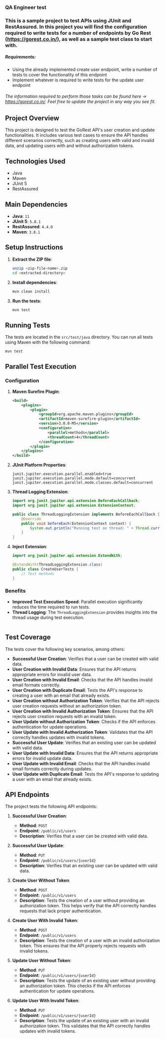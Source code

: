 ### QA Engineer test

### This is a sample project to test APIs using JUnit and RestAssured. In this project you will find the configuration required to write tests for a number of endpoints by Go Rest (https://gorest.co.in/), as well as a sample test class to start with.

##### Requirements:

- Using the already implemented create user endpoint, write a number of tests to cover the functionality of this endpoint
- Implement whatever is required to write tests for the update user endpoint

###### The information required to perform those tasks can be found here -> https://gorest.co.in/. Feel free to update the project in any way you see fit.

## Project Overview
This project is designed to test the GoRest API's user creation and update functionalities. It includes various test cases to ensure the API handles different scenarios correctly, such as creating users with valid and invalid data, and updating users with and without authorization tokens.

## Technologies Used
- Java
- Maven
- JUnit 5
- RestAssured

## Main Dependencies
- **Java**: `11`
- **JUnit 5**: `5.8.1`
- **RestAssured**: `4.4.0`
- **Maven**: `3.8.1`

## Setup Instructions
1. **Extract the ZIP file**:
    ```sh
    unzip <zip-file-name>.zip
    cd <extracted-directory>
    ```

2. **Install dependencies**:
    ```sh
    mvn clean install
    ```

3. **Run the tests**:
    ```sh
    mvn test
    ```

## Running Tests
The tests are located in the `src/test/java` directory. You can run all tests using Maven with the following command:
```sh
mvn test
```

## Parallel Test Execution

### Configuration

1. **Maven Surefire Plugin**:
   ```xml
   <build>
       <plugins>
           <plugin>
               <groupId>org.apache.maven.plugins</groupId>
               <artifactId>maven-surefire-plugin</artifactId>
               <version>3.0.0-M5</version>
               <configuration>
                   <parallel>methods</parallel>
                   <threadCount>4</threadCount>
               </configuration>
           </plugin>
       </plugins>
   </build>
   ```

2. **JUnit Platform Properties**:
   ```properties
   junit.jupiter.execution.parallel.enabled=true
   junit.jupiter.execution.parallel.mode.default=concurrent
   junit.jupiter.execution.parallel.mode.classes.default=concurrent
   ```

3. **Thread Logging Extension**:
   ```java
   import org.junit.jupiter.api.extension.BeforeEachCallback;
   import org.junit.jupiter.api.extension.ExtensionContext;

   public class ThreadLoggingExtension implements BeforeEachCallback {
       @Override
       public void beforeEach(ExtensionContext context) {
           System.out.println("Running test on thread: " + Thread.currentThread().getName());
       }
   }
   ```

4. **Inject Extension**:
   ```java
   import org.junit.jupiter.api.extension.ExtendWith;

   @ExtendWith(ThreadLoggingExtension.class)
   public class CreateUserTests {
       // Test methods
   }
   ```

### Benefits

- **Improved Test Execution Speed**: Parallel execution significantly reduces the time required to run tests.
- **Thread Logging**: The `ThreadLoggingExtension` provides insights into the thread usage during test execution.
```

```
## Test Coverage
The tests cover the following key scenarios, among others:
- **Successful User Creation**: Verifies that a user can be created with valid data.
- **User Creation with Invalid Data**: Ensures that the API returns appropriate errors for invalid user data.
- **User Creation with Invalid Email**: Checks that the API handles invalid email formats correctly.
- **User Creation with Duplicate Email**: Tests the API's response to creating a user with an email that already exists.
- **User Creation without Authorization Token**: Verifies that the API rejects user creation requests without an authorization token.
- **User Creation with Invalid Authorization Token**: Ensures that the API rejects user creation requests with an invalid token.
- **User Update without Authorization Token**: Checks if the API enforces authentication for update operations.
- **User Update with Invalid Authorization Token**: Validates that the API correctly handles updates with invalid tokens.
- **Successful User Update**: Verifies that an existing user can be updated with valid data.
- **User Update with Invalid Data**: Ensures that the API returns appropriate errors for invalid update data.
- **User Update with Invalid Email**: Checks that the API handles invalid email formats correctly during updates.
- **User Update with Duplicate Email**: Tests the API's response to updating a user with an email that already exists.

## API Endpoints
The project tests the following API endpoints:

1. **Successful User Creation**:
   - **Method**: `POST`
   - **Endpoint**: `/public/v1/users`
   - **Description**: Verifies that a user can be created with valid data.

2. **Successful User Update**:
   - **Method**: `PUT`
   - **Endpoint**: `/public/v1/users/{userId}`
   - **Description**: Verifies that an existing user can be updated with valid data.

3. **Create User Without Token**:
   - **Method**: `POST`
   - **Endpoint**: `/public/v1/users`
   - **Description**: Tests the creation of a user without providing an authorization token. This helps verify that the API correctly handles requests that lack proper authentication.

4. **Create User With Invalid Token**:
   - **Method**: `POST`
   - **Endpoint**: `/public/v1/users`
   - **Description**: Tests the creation of a user with an invalid authorization token. This ensures that the API properly rejects requests with invalid tokens.

5. **Update User Without Token**:
   - **Method**: `PUT`
   - **Endpoint**: `/public/v1/users/{userId}`
   - **Description**: Tests the update of an existing user without providing an authorization token. This checks if the API enforces authentication for update operations.

6. **Update User With Invalid Token**:
   - **Method**: `PUT`
   - **Endpoint**: `/public/v1/users/{userId}`
   - **Description**: Tests the update of an existing user with an invalid authorization token. This validates that the API correctly handles updates with invalid tokens.